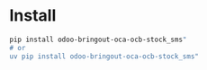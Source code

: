 # Install

```bash
pip install odoo-bringout-oca-ocb-stock_sms"
# or
uv pip install odoo-bringout-oca-ocb-stock_sms"
```
